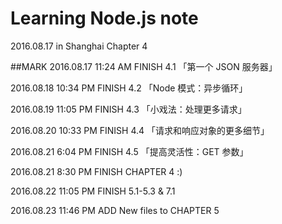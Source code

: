# Learning Node.js note

2016.08.17 in Shanghai Chapter 4

##MARK
2016.08.17 11:24 AM FINISH 4.1 「第一个 JSON 服务器」

2016.08.18 10:34 PM FINISH 4.2 「Node 模式：异步循环」

2016.08.19 11:05 PM FINISH 4.3 「小戏法：处理更多请求」

2016.08.20 10:33 PM FINISH 4.4 「请求和响应对象的更多细节」

2016.08.21 6:04 PM FINISH 4.5 「提高灵活性：GET 参数」

2016.08.21 8:30 PM FINISH CHAPTER 4 :)

2016.08.22 11:05 PM FINISH 5.1-5.3 & 7.1 

2016.08.23 11:46 PM ADD New files to CHAPTER 5
